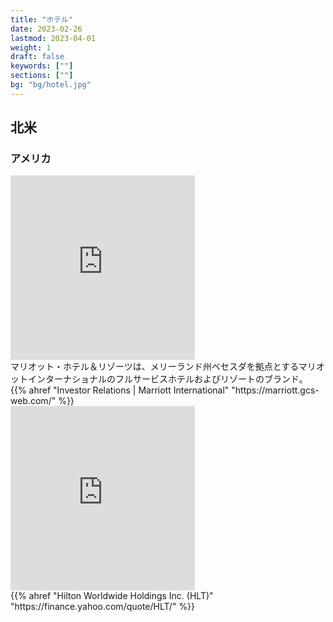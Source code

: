 ```yaml
---
title: "ホテル"
date: 2023-02-26
lastmod: 2023-04-01
weight: 1
draft: false
keywords: [""]
sections: [""]
bg: "bg/hotel.jpg"
---
```



## 北米
### アメリカ

<div class="googlemap-if">
<iframe src="https://www.google.com/maps/embed?pb=!4v1677591109448!6m8!1m7!1sP_eQf7U2CqTXoi8RsXdfCA!2m2!1d32.70832504638567!2d-117.1582919898597!3f310.1517542464105!4f22.24476097473118!5f2.8592788054898683" width="295" height="295" style="border:0;" allowfullscreen="" loading="lazy" referrerpolicy="no-referrer-when-downgrade"></iframe>
<div class="description">
マリオット・ホテル＆リゾーツは、メリーランド州ベセスダを拠点とするマリオットインターナショナルのフルサービスホテルおよびリゾートのブランド。
{{% ahref "Investor Relations | Marriott International" "https://marriott.gcs-web.com/" %}}
</div>
</div>



<div class="googlemap-if">
<iframe src="https://www.google.com/maps/embed?pb=!4v1679316860964!6m8!1m7!1sQ3i-2Edu9RfpoWBHHPd6-w!2m2!1d27.94681851138437!2d-82.45786477723004!3f227.63872262640854!4f13.037866880675978!5f0.6190440471642971" width="295" height="295" style="border:0;" allowfullscreen="" loading="lazy" referrerpolicy="no-referrer-when-downgrade"></iframe>
<div class="description">
{{% ahref "Hilton Worldwide Holdings Inc. (HLT)" "https://finance.yahoo.com/quote/HLT/" %}}
</div>
</div>